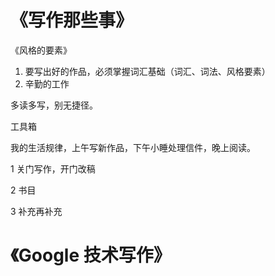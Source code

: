 # 《写作那些事》

《风格的要素》

1. 要写出好的作品，必须掌握词汇基础（词汇、词法、风格要素）
2. 辛勤的工作

多读多写，别无捷径。

工具箱

我的生活规律，上午写新作品，下午小睡处理信件，晚上阅读。

1 关门写作，开门改稿

2 书目

3 补充再补充


# 《Google 技术写作》